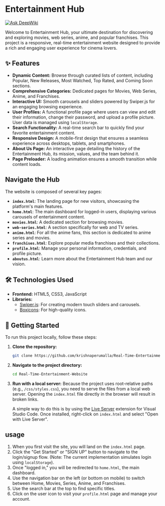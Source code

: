 # Entertainment Hub
[![Ask DeepWiki](https://devin.ai/assets/askdeepwiki.png)](https://deepwiki.com/krishnaperumalla/Real-Time-Entertainment-Website)

Welcome to Entertainment Hub, your ultimate destination for discovering and exploring movies, web series, anime, and popular franchises. This project is a responsive, real-time entertainment website designed to provide a rich and engaging user experience for cinema lovers.

## ✨ Features

*   **Dynamic Content:** Browse through curated lists of content, including Popular, New Releases, Most Watched, Top Rated, and Coming Soon sections.
*   **Comprehensive Categories:** Dedicated pages for Movies, Web Series, Anime, and Franchises.
*   **Interactive UI:** Smooth carousels and sliders powered by Swiper.js for an engaging browsing experience.
*   **User Profiles:** A functional profile page where users can view and edit their information, change their password, and upload a profile picture. User data is managed using `localStorage`.
*   **Search Functionality:** A real-time search bar to quickly find your favorite entertainment content.
*   **Responsive Design:** A mobile-first design that ensures a seamless experience across desktops, tablets, and smartphones.
*   **About Us Page:** An interactive page detailing the history of the Entertainment Hub, its mission, values, and the team behind it.
*   **Page Preloader:** A loading animation ensures a smooth transition while content loads.

##  Navigate the Hub

The website is composed of several key pages:

*   **`index.html`**: The landing page for new visitors, showcasing the platform's main features.
*   **`home.html`**: The main dashboard for logged-in users, displaying various carousels of entertainment content.
*   **`movies.html`**: A dedicated section for browsing movies.
*   **`web-series.html`**: A section specifically for web and TV series.
*   **`anime.html`**: For all the anime fans, this section is dedicated to anime series and movies.
*   **`franchises.html`**: Explore popular media franchises and their collections.
*   **`profile.html`**: Manage your personal information, credentials, and profile picture.
*   **`aboutus.html`**: Learn more about the Entertainment Hub team and our vision.

## 🛠️ Technologies Used

*   **Frontend:** HTML5, CSS3, JavaScript
*   **Libraries:**
    *   [Swiper.js](https://swiperjs.com/): For creating modern touch sliders and carousels.
    *   [Boxicons](https://boxicons.com/): For high-quality icons.

## 🚀 Getting Started

To run this project locally, follow these steps:

1.  **Clone the repository:**
    ```sh
    git clone https://github.com/krishnaperumalla/Real-Time-Entertainment-Website.git
    ```

2.  **Navigate to the project directory:**
    ```sh
    cd Real-Time-Entertainment-Website
    ```

3.  **Run with a local server:**
    Because the project uses root-relative paths (e.g., `/css/styles.css`), you need to serve the files from a local web server. Opening the `index.html` file directly in the browser will result in broken links.

    A simple way to do this is by using the [Live Server](https://marketplace.visualstudio.com/items?itemName=ritwickdey.LiveServer) extension for Visual Studio Code. Once installed, right-click on `index.html` and select "Open with Live Server".

##  usage

1.  When you first visit the site, you will land on the `index.html` page.
2.  Click the "Get Started" or "SIGN UP" button to navigate to the login/signup flow. (Note: The current implementation simulates login using `localStorage`).
3.  Once "logged in," you will be redirected to `home.html`, the main dashboard.
4.  Use the navigation bar on the left (or bottom on mobile) to switch between Home, Movies, Series, Anime, and Franchises.
5.  Use the search bar at the top to find specific titles.
6.  Click on the user icon to visit your `profile.html` page and manage your account.

